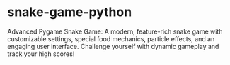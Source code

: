 # snake-game-python
Advanced Pygame Snake Game: A modern, feature-rich snake game with customizable settings, special food mechanics, particle effects, and an engaging user interface. Challenge yourself with dynamic gameplay and track your high scores!
